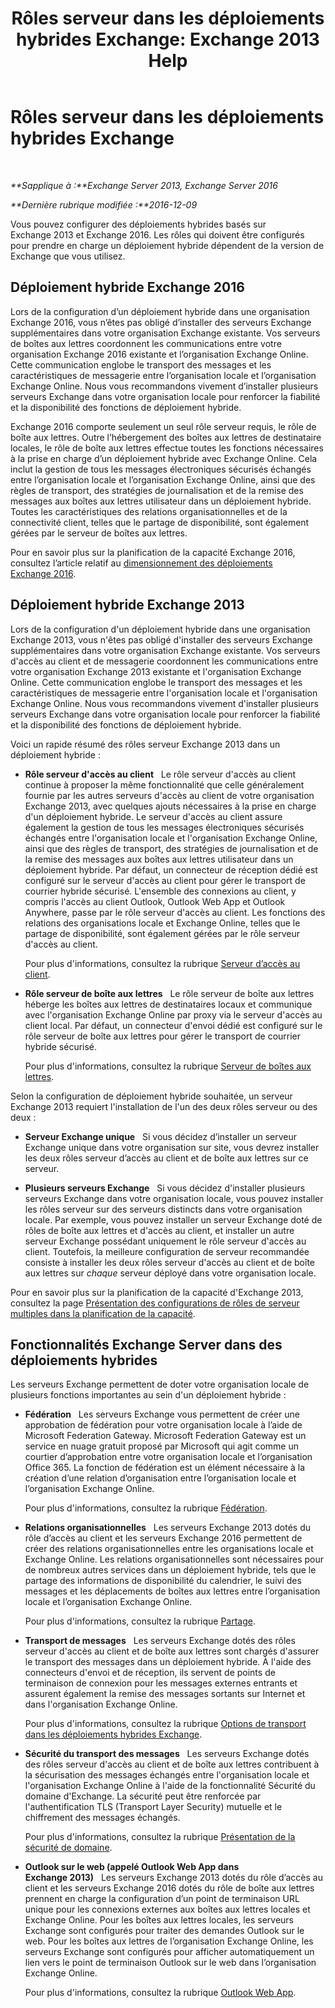 ﻿---
title: 'Rôles serveur dans les déploiements hybrides Exchange: Exchange 2013 Help'
TOCTitle: Rôles serveur dans les déploiements hybrides Exchange
ms:assetid: 7a7eaf17-d2b0-4d62-90a2-45a0d2faca54
ms:mtpsurl: https://technet.microsoft.com/fr-fr/library/JJ659051(v=EXCHG.150)
ms:contentKeyID: 50479669
ms.date: 01/10/2018
mtps_version: v=EXCHG.150
ms.translationtype: HT
---

# Rôles serveur dans les déploiements hybrides Exchange

 

_**Sapplique à :**Exchange Server 2013, Exchange Server 2016_

_**Dernière rubrique modifiée :**2016-12-09_

Vous pouvez configurer des déploiements hybrides basés sur Exchange 2013 et Exchange 2016. Les rôles qui doivent être configurés pour prendre en charge un déploiement hybride dépendent de la version de Exchange que vous utilisez.

## Déploiement hybride Exchange 2016

Lors de la configuration d’un déploiement hybride dans une organisation Exchange 2016, vous n’êtes pas obligé d’installer des serveurs Exchange supplémentaires dans votre organisation Exchange existante. Vos serveurs de boîtes aux lettres coordonnent les communications entre votre organisation Exchange 2016 existante et l’organisation Exchange Online. Cette communication englobe le transport des messages et les caractéristiques de messagerie entre l’organisation locale et l’organisation Exchange Online. Nous vous recommandons vivement d’installer plusieurs serveurs Exchange dans votre organisation locale pour renforcer la fiabilité et la disponibilité des fonctions de déploiement hybride.

Exchange 2016 comporte seulement un seul rôle serveur requis, le rôle de boîte aux lettres. Outre l’hébergement des boîtes aux lettres de destinataire locales, le rôle de boîte aux lettres effectue toutes les fonctions nécessaires à la prise en charge d’un déploiement hybride avec Exchange Online. Cela inclut la gestion de tous les messages électroniques sécurisés échangés entre l’organisation locale et l’organisation Exchange Online, ainsi que des règles de transport, des stratégies de journalisation et de la remise des messages aux boîtes aux lettres utilisateur dans un déploiement hybride. Toutes les caractéristiques des relations organisationnelles et de la connectivité client, telles que le partage de disponibilité, sont également gérées par le serveur de boîtes aux lettres.

Pour en savoir plus sur la planification de la capacité Exchange 2016, consultez l’article relatif au [dimensionnement des déploiements Exchange 2016](http://go.microsoft.com/fwlink/p/?linkid=301990).

## Déploiement hybride Exchange 2013

Lors de la configuration d'un déploiement hybride dans une organisation Exchange 2013, vous n'êtes pas obligé d'installer des serveurs Exchange supplémentaires dans votre organisation Exchange existante. Vos serveurs d'accès au client et de messagerie coordonnent les communications entre votre organisation Exchange 2013 existante et l'organisation Exchange Online. Cette communication englobe le transport des messages et les caractéristiques de messagerie entre l'organisation locale et l'organisation Exchange Online. Nous vous recommandons vivement d'installer plusieurs serveurs Exchange dans votre organisation locale pour renforcer la fiabilité et la disponibilité des fonctions de déploiement hybride.

Voici un rapide résumé des rôles serveur Exchange 2013 dans un déploiement hybride :

  - **Rôle serveur d'accès au client**   Le rôle serveur d'accès au client continue à proposer la même fonctionnalité que celle généralement fournie par les autres serveurs d'accès au client de votre organisation Exchange 2013, avec quelques ajouts nécessaires à la prise en charge d'un déploiement hybride. Le serveur d'accès au client assure également la gestion de tous les messages électroniques sécurisés échangés entre l'organisation locale et l'organisation Exchange Online, ainsi que des règles de transport, des stratégies de journalisation et de la remise des messages aux boîtes aux lettres utilisateur dans un déploiement hybride. Par défaut, un connecteur de réception dédié est configuré sur le serveur d'accès au client pour gérer le transport de courrier hybride sécurisé. L'ensemble des connexions au client, y compris l'accès au client Outlook, Outlook Web App et Outlook Anywhere, passe par le rôle serveur d'accès au client. Les fonctions des relations des organisations locale et Exchange Online, telles que le partage de disponibilité, sont également gérées par le rôle serveur d'accès au client.
    
    Pour plus d'informations, consultez la rubrique [Serveur d’accès au client](https://technet.microsoft.com/fr-fr/library/dd298114\(v=exchg.150\)).

  - **Rôle serveur de boîte aux lettres**   Le rôle serveur de boîte aux lettres héberge les boîtes aux lettres de destinataires locaux et communique avec l'organisation Exchange Online par proxy via le serveur d'accès au client local. Par défaut, un connecteur d'envoi dédié est configuré sur le rôle serveur de boîte aux lettres pour gérer le transport de courrier hybride sécurisé.
    
    Pour plus d'informations, consultez la rubrique [Serveur de boîtes aux lettres](https://technet.microsoft.com/fr-fr/library/jj150491\(v=exchg.150\)).

Selon la configuration de déploiement hybride souhaitée, un serveur Exchange 2013 requiert l'installation de l'un des deux rôles serveur ou des deux :

  - **Serveur Exchange unique**   Si vous décidez d’installer un serveur Exchange unique dans votre organisation sur site, vous devrez installer les deux rôles serveur d’accès au client et de boîte aux lettres sur ce serveur.

  - **Plusieurs serveurs Exchange**   Si vous décidez d'installer plusieurs serveurs Exchange dans votre organisation locale, vous pouvez installer les rôles serveur sur des serveurs distincts dans votre organisation locale. Par exemple, vous pouvez installer un serveur Exchange doté de rôles de boîte aux lettres et d'accès au client, et installer un autre serveur Exchange possédant uniquement le rôle serveur d'accès au client. Toutefois, la meilleure configuration de serveur recommandée consiste à installer les deux rôles serveur d'accès au client et de boîte aux lettres sur *chaque* serveur déployé dans votre organisation locale.

Pour en savoir plus sur la planification de la capacité d'Exchange 2013, consultez la page [Présentation des configurations de rôles de serveur multiples dans la planification de la capacité](http://go.microsoft.com/fwlink/?linkid=266576).

## Fonctionnalités Exchange Server dans des déploiements hybrides

Les serveurs Exchange permettent de doter votre organisation locale de plusieurs fonctions importantes au sein d'un déploiement hybride :

  - **Fédération**   Les serveurs Exchange vous permettent de créer une approbation de fédération pour votre organisation locale à l’aide de Microsoft Federation Gateway. Microsoft Federation Gateway est un service en nuage gratuit proposé par Microsoft qui agit comme un courtier d’approbation entre votre organisation locale et l’organisation Office 365. La fonction de fédération est un élément nécessaire à la création d’une relation d’organisation entre l’organisation locale et l’organisation Exchange Online.
    
    Pour plus d'informations, consultez la rubrique [Fédération](https://technet.microsoft.com/fr-fr/library/dd335047\(v=exchg.150\)).

  - **Relations organisationnelles**   Les serveurs Exchange 2013 dotés du rôle d’accès au client et les serveurs Exchange 2016 permettent de créer des relations organisationnelles entre les organisations locale et Exchange Online. Les relations organisationnelles sont nécessaires pour de nombreux autres services dans un déploiement hybride, tels que le partage des informations de disponibilité du calendrier, le suivi des messages et les déplacements de boîtes aux lettres entre l’organisation locale et l’organisation Exchange Online.
    
    Pour plus d'informations, consultez la rubrique [Partage](https://technet.microsoft.com/fr-fr/library/dd638083\(v=exchg.150\)).

  - **Transport de messages**   Les serveurs Exchange dotés des rôles serveur d'accès au client et de boîte aux lettres sont chargés d'assurer le transport des messages dans un déploiement hybride. À l'aide des connecteurs d'envoi et de réception, ils servent de points de terminaison de connexion pour les messages externes entrants et assurent également la remise des messages sortants sur Internet et dans l'organisation Exchange Online.
    
    Pour plus d'informations, consultez la rubrique [Options de transport dans les déploiements hybrides Exchange](transport-options-in-exchange-hybrid-deployments-exchange-2013-help.md).

  - **Sécurité du transport des messages**   Les serveurs Exchange dotés des rôles serveur d'accès au client et de boîte aux lettres contribuent à la sécurisation des messages échangés entre l'organisation locale et l'organisation Exchange Online à l'aide de la fonctionnalité Sécurité du domaine d'Exchange. La sécurité peut être renforcée par l'authentification TLS (Transport Layer Security) mutuelle et le chiffrement des messages échangés.
    
    Pour plus d'informations, consultez la rubrique [Présentation de la sécurité de domaine](http://go.microsoft.com/fwlink/p/?linkid=266581).

  - **Outlook sur le web (appelé Outlook Web App dans Exchange 2013)**   Les serveurs Exchange 2013 dotés du rôle d’accès au client et les serveurs Exchange 2016 dotés du rôle de boîte aux lettres prennent en charge la configuration d’un point de terminaison URL unique pour les connexions externes aux boîtes aux lettres locales et Exchange Online. Pour les boîtes aux lettres locales, les serveurs Exchange sont configurés pour traiter des demandes Outlook sur le web. Pour les boîtes aux lettres de l’organisation Exchange Online, les serveurs Exchange sont configurés pour afficher automatiquement un lien vers le point de terminaison Outlook sur le web dans l’organisation Exchange Online.
    
    Pour plus d'informations, consultez la rubrique [Outlook Web App](https://technet.microsoft.com/fr-fr/library/jj657718\(v=exchg.150\)).

